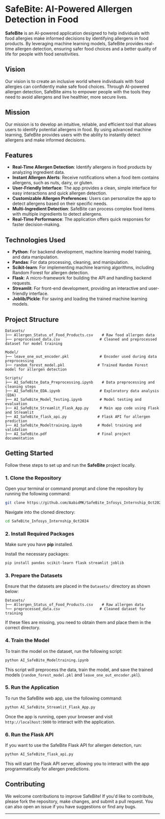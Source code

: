 # SafeBite: AI-Powered Allergen Detection in Food

**SafeBite** is an AI-powered application designed to help individuals with food allergies make informed decisions by identifying allergens in food products. By leveraging machine learning models, SafeBite provides real-time allergen detection, ensuring safer food choices and a better quality of life for people with food sensitivities.

## Vision

Our vision is to create an inclusive world where individuals with food allergies can confidently make safe food choices. Through AI-powered allergen detection, SafeBite aims to empower people with the tools they need to avoid allergens and live healthier, more secure lives.

## Mission

Our mission is to develop an intuitive, reliable, and efficient tool that allows users to identify potential allergens in food. By using advanced machine learning, SafeBite provides users with the ability to instantly detect allergens and make informed decisions.

## Features

- **Real-Time Allergen Detection**: Identify allergens in food products by analyzing ingredient data.
- **Instant Allergen Alerts**: Receive notifications when a food item contains allergens, such as nuts, dairy, or gluten.
- **User-Friendly Interface**: The app provides a clean, simple interface for easy interactions and quick allergen detection.
- **Customizable Allergen Preferences**: Users can personalize the app to detect allergens based on their specific needs.
- **Multi-Ingredient Detection**: SafeBite can process complex food items with multiple ingredients to detect allergens.
- **Real-Time Performance**: The application offers quick responses for faster decision-making.

## Technologies Used

- **Python**: For backend development, machine learning model training, and data manipulation.
- **Pandas**: For data processing, cleaning, and manipulation.
- **Scikit-learn**: For implementing machine learning algorithms, including Random Forest for allergen detection.
- **Flask**: A micro-framework for building the API and handling backend requests.
- **Streamlit**: For front-end development, providing an interactive and user-friendly interface.
- **Joblib/Pickle**: For saving and loading the trained machine learning models.

## Project Structure

```
Datasets/
├── Allergen_Status_of_Food_Products.csv    # Raw food allergen data
├── preprocessed_data.csv                  # Cleaned and preprocessed dataset for model training

Model/
├── leave_one_out_encoder.pkl              # Encoder used during data preprocessing
├── random_forest_model.pkl               # Trained Random Forest model for allergen detection

Scripts/
├── AI_SafeBite_Data_Preprocessing.ipynb    # Data preprocessing and cleaning steps
├── AI_SafeBite_EDA.ipynb                  # Exploratory data analysis (EDA)
├── AI_SafeBite_Model_Testing.ipynb        # Model testing and evaluation
├── AI_SafeBite_Streamlit_Flask_App.py     # Main app code using Flask and Streamlit
├── AI_SafeBite_flask_api.py              # Flask API for allergen prediction
├── AI_SafeBite_Modeltraining.ipynb       # Model training and validation
├── AI_SafeBite.pdf                       # Final project documentation
```

## Getting Started

Follow these steps to set up and run the **SafeBite** project locally.

### 1. Clone the Repository

Open your terminal or command prompt and clone the repository by running the following command:

```bash
git clone https://github.com/AabidMK/SafeBite_Infosys_Internship_Oct2024.git
```

Navigate into the cloned directory:

```bash
cd SafeBite_Infosys_Internship_Oct2024
```

### 2. Install Required Packages

Make sure you have **pip** installed. 

Install the necessary packages:

```bash
pip install pandas scikit-learn flask streamlit joblib
```

### 3. Prepare the Datasets

Ensure that the datasets are placed in the `Datasets/` directory as shown below:

```
Datasets/
├── Allergen_Status_of_Food_Products.csv    # Raw allergen data
└── preprocessed_data.csv                  # Cleaned dataset for training
```

If these files are missing, you need to obtain them and place them in the correct directory.

### 4. Train the Model

To train the model on the dataset, run the following script:

```bash
python AI_SafeBite_Modeltraining.ipynb
```

This script will preprocess the data, train the model, and save the trained models (`random_forest_model.pkl` and `leave_one_out_encoder.pkl`).

### 5. Run the Application

To run the SafeBite web app, use the following command:

```bash
python AI_SafeBite_Streamlit_Flask_App.py
```

Once the app is running, open your browser and visit `http://localhost:5000` to interact with the application.

### 6. Run the Flask API

If you want to use the SafeBite Flask API for allergen detection, run:

```bash
python AI_SafeBite_flask_api.py
```

This will start the Flask API server, allowing you to interact with the app programmatically for allergen predictions.

## Contributing

We welcome contributions to improve SafeBite! If you'd like to contribute, please fork the repository, make changes, and submit a pull request. You can also open an issue if you have suggestions or find any bugs.


---

